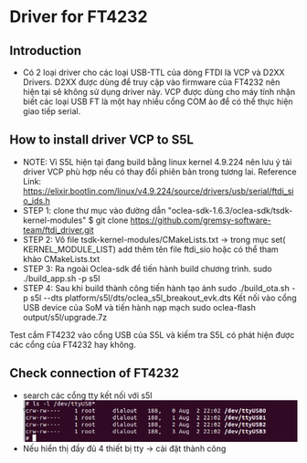 # Driver for FT4232 

## Introduction 
 - Có 2 loại driver cho các loại USB-TTL của dòng FTDI là VCP và D2XX Drivers. D2XX được dùng để truy cập vào firmware của FT4232 nên hiện tại sẽ không sử dụng driver này. VCP được dùng cho máy tính nhận biết các loại USB FT là một hay nhiều cổng COM ảo để có thể thực hiện giao tiếp serial.
 
## How to install driver VCP to S5L
  - NOTE: Vì S5L hiện tại đang build bằng linux kernel 4.9.224 nên lưu ý tải driver VCP phù hợp nếu có thay đổi phiên bản trong tương lai. Reference Link: https://elixir.bootlin.com/linux/v4.9.224/source/drivers/usb/serial/ftdi_sio_ids.h 
  - STEP 1: clone thư mục vào đường dẫn "oclea-sdk-1.6.3/oclea-sdk/tsdk-kernel-modules"
  	$ git clone https://github.com/gremsy-software-team/ftdi_driver.git
  - STEP 2: Vô file tsdk-kernel-modules/CMakeLists.txt -> trong mục set( KERNEL_MODULE_LIST) add thêm tên file ftdi_sio hoặc có thể tham khảo CMakeLists.txt 
  - STEP 3: Ra ngoài Oclea-sdk để tiến hành build chương trình.
  	sudo ./build_app.sh -p s5l
  - STEP 4: Sau khi build thành công tiến hành tạo ảnh
  	sudo ./build_ota.sh -p s5l --dts platform/s5l/dts/oclea_s5l_breakout_evk.dts
  Kết nối vào cổng USB device của SoM và tiến hành nạp mạch
  	sudo oclea-flash output/s5l/upgrade.7z 
  	
  Test cắm FT4232 vào cổng USB của S5L và kiếm tra S5L có phát hiện được các cổng của FT4232 hay không.
  
## Check connection of FT4232 
 - search các cổng tty kết nối với s5l 
	![Test Image 1](https://github.com/gremsy-software-team/ftdi_driver/blob/develop/ftdi_sio/doc/image.png)
 - Nếu hiển thị đầy đủ 4 thiết bị tty -> cài đặt thành công
 
  
  
  

